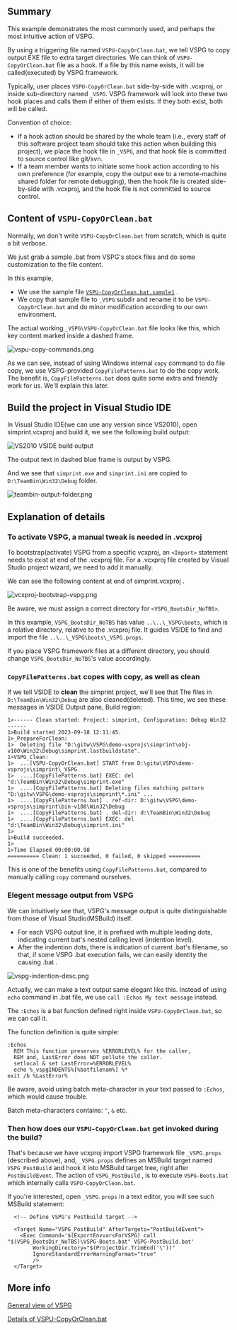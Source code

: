## Summary

This example demonstrates the most commonly used, and perhaps the most intuitive action of VSPG.

By using a triggering file named `VSPU-CopyOrClean.bat`, we tell VSPG to copy output EXE file
to extra target directories. We can think of `VSPU-CopyOrClean.bat` file as a hook. If a file 
by this name exists, it will be called(executed) by VSPG framework.

Typically, user places `VSPU-CopyOrClean.bat` side-by-side with .vcxproj, or inside sub-directory 
named `_VSPG`. VSPG framework will look into these two hook places and calls them if either of 
them exists. If they both exist, both will be called.

Convention of choice:
* If a hook action should be shared by the whole team (i.e., every staff of this software
project team should take this action when building this project), we place the hook file in `_VSPG`,
and that hook file is committed to source control like git/svn.
* If a team member wants to initiate some hook action according to his own preference (for example,
copy the output exe to a remote-machine shared folder for remote debugging), then the hook file 
is created side-by-side with .vcxproj, and the hook file is not committed to source control.

## Content of `VSPU-CopyOrClean.bat`

Normally, we don't write `VSPU-CopyOrClean.bat` from scratch, which is quite a bit verbose. 

We just grab a sample .bat from VSPG's stock files and do some customization to the file content.

In this example, 
* We use the sample file [`VSPU-CopyOrClean.bat.sample1`](../../_VSPG/samples/VSPU-CopyOrClean.bat.sample1) .
* We copy that sample file to `_VSPG` subdir and rename it to be `VSPU-CopyOrClean.bat` 
and do minor modification according to our own environment.

The actual working `_VSPG\VSPU-CopyOrClean.bat` file looks like this, which key content marked inside 
a dashed frame.

![vspu-copy-commands.png](doc/vspu-copy-commands.png)

As we can see, instead of using Windows internal `copy` command to do file copy, we use VSPG-provided 
`CopyFilePatterns.bat` to do the copy work. The benefit is, `CopyFilePatterns.bat` does quite some 
extra and friendly work for us. We'll explain this later.

## Build the project in Visual Studio IDE

In Visual Studio IDE(we can use any version since VS2010), open simprint.vcxproj and build it, 
we see the following build output:

![VS2010 VSIDE build output](doc/vs2010-build-output.png)

The output text in dashed blue frame is output by VSPG.

And we see that `simprint.exe` and `simprint.ini` are copied to `D:\TeamBin\Win32\Debug` folder.


![teambin-output-folder.png](doc/teambin-output-folder.png)

## Explanation of details

### To activate VSPG, a manual tweak is needed in .vcxproj 

To bootstrap(activate) VSPG from a specific vcxproj, an `<Import>` statement needs to exist 
at end of the .vcxproj file. For a .vcxproj file created by Visual Studio project wizard, 
we need to add it manually.

We can see the following content at end of simprint.vcxproj .

![vcxproj-bootstrap-vspg.png](doc/vcxproj-bootstrap-vspg.png)

Be aware, we must assign a correct directory for `<VSPG_BootsDir_NoTBS>`. 

In this example, `VSPG_BootsDir_NoTBS` has value `..\..\_VSPG\boots`, which is a relative directory, 
relative to the .vcxproj file. It guides VSIDE to find and import  the file 
`..\..\_VSPG\boots\_VSPG.props`. 

If you place VSPG framework files at a different directory, you should change `VSPG_BootsDir_NoTBS`'s 
value accordingly.


### `CopyFilePatterns.bat` copes with copy, as well as clean 

If we tell VSIDE to **clean** the simprint project, we'll see that The files in 
`D:\TeamBin\Win32\Debug` are also cleaned(deleted). This time, we see these messages in 
VSIDE Output pane, Build region:

```
1>------ Clean started: Project: simprint, Configuration: Debug Win32 ------
1>Build started 2023-09-18 12:11:45.
1>_PrepareForClean:
1>  Deleting file "D:\gitw\VSPG\demo-vsprojs\simprint\obj-v100\Win32\Debug\simprint.lastbuildstate".
1>VSPG_Clean:
1>  ...[VSPU-CopyOrClean.bat] START from D:\gitw\VSPG\demo-vsprojs\simprint\_VSPG
1>  ....[CopyFilePatterns.bat] EXEC: del "d:\TeamBin\Win32\Debug\simprint.exe"
1>  ....[CopyFilePatterns.bat] Deleting files matching pattern "D:\gitw\VSPG\demo-vsprojs\simprint\*.ini" ...
1>  ....[CopyFilePatterns.bat] . ref-dir: D:\gitw\VSPG\demo-vsprojs\simprint\bin-v100\Win32\Debug
1>  ....[CopyFilePatterns.bat] . del-dir: d:\TeamBin\Win32\Debug
1>  ....[CopyFilePatterns.bat] EXEC: del "d:\TeamBin\Win32\Debug\simprint.ini"
1>
1>Build succeeded.
1>
1>Time Elapsed 00:00:00.98
========== Clean: 1 succeeded, 0 failed, 0 skipped ==========
```

This is one of the benefits using `CopyFilePatterns.bat`, compared to manually calling `copy` 
command ourselves.

### Elegent message output from VSPG

We can intuitively see that, VSPG's message output is quite distinguishable from those of
Visual Studio(MSBuild) itself.
* For each VSPG output line, it is prefixed with multiple leading dots, indicating current 
bat's nested calling level (indention level).
* After the indention dots, there is indication of current .bat's filename, so that, if some 
VSPG .bat execution fails, we can easily identity the causing .bat .

![vspg-indention-desc.png](doc/vspg-indention-desc.png)

Actually, we can make a text output same elegant like this. Instead of using `echo` command 
in .bat file, we use `call :Echos My text message` instead.

The `:Echos` is a bat function defined right inside `VSPU-CopyOrClean.bat`, so we can call it.

The function definition is quite simple:

```
:Echos
  REM This function preserves %ERRORLEVEL% for the caller,
  REM and, LastError does NOT pollute the caller.
  setlocal & set LastError=%ERRORLEVEL%
  echo %_vspgINDENTS%[%batfilenam%] %*
exit /b %LastError%

```

Be aware, avoid using batch meta-character in your text passed to `:Echos`, which would cause 
trouble.

Batch meta-characters contains: `^`, `&` etc.


### Then how does our `VSPU-CopyOrClean.bat` get invoked during the build?

That's because we have vcxproj import VSPG framework file `_VSPG.props` (described above),
and, `_VSPG.props` defines an MSBuild target named `VSPG_PostBuild` and hook it into MSBuild 
target tree, right after `PostBuildEvent`. The action of `VSPG_PostBuild` , is to execute 
`VSPG-Boots.bat` which internally calls `VSPU-CopyOrClean.bat`.

If you're interested, open `_VSPG.props` in a text editor, you will see such MSBuild statement:

```
  <!-- Define VSPG's Postbuild target -->

  <Target Name="VSPG_PostBuild" AfterTargets="PostBuildEvent">
    <Exec Command='$(ExportEnvvarsForVSPG) call "$(VSPG_BootsDir_NoTBS)\VSPG-Boots.bat" VSPG-PostBuild.bat'
    	WorkingDirectory="$(ProjectDir.TrimEnd('\'))"
    	IgnoreStandardErrorWarningFormat="true" 
    	/>
  </Target>
```

## More info

[General view of VSPG](../../_VSPG/VSPG-how-to-use.md)

[Details of VSPU-CopyOrClean.bat](../../_VSPG/samples/VSPU-CopyOrClean.bat.md)

